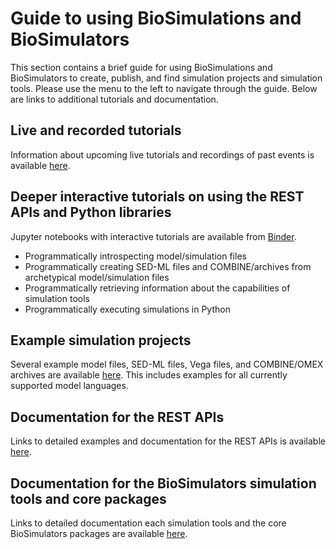 # Guide to using BioSimulations and BioSimulators

This section contains a brief guide for using BioSimulations and BioSimulators to create, publish, and find simulation projects and simulation tools. Please use the menu to the left to navigate through the guide. Below are links to additional tutorials and documentation.

## Live and recorded tutorials
Information about upcoming live tutorials and recordings of past events is available [here](./live-tutorials.md).

## Deeper interactive tutorials on using the REST APIs and Python libraries
Jupyter notebooks with interactive tutorials are available from [Binder](https://tutorial.biosimulators.org/).

* Programmatically introspecting model/simulation files
* Programmatically creating SED-ML files and COMBINE/archives from archetypical model/simulation files
* Programmatically retrieving information about the capabilities of simulation tools
* Programmatically executing simulations in Python

## Example simulation projects
Several example model files, SED-ML files, Vega files, and COMBINE/OMEX archives are available [here](https://github.com/biosimulators/Biosimulators_test_suite/tree/deploy/examples). This includes examples for all currently supported model languages.

## Documentation for the REST APIs
Links to detailed examples and documentation for the REST APIs is available [here](./api.md).

## Documentation for the BioSimulators simulation tools and core packages
Links to detailed documentation each simulation tools and the core BioSimulators packages are available [here](./biosimulators-packages.md).
